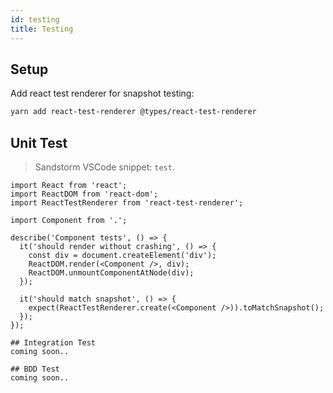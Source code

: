 ```yaml
---
id: testing
title: Testing
---
```


## Setup
Add react test renderer for snapshot testing:
```bash
yarn add react-test-renderer @types/react-test-renderer
```

## Unit Test
> Sandstorm VSCode snippet: `test`.

```tsx
import React from 'react';
import ReactDOM from 'react-dom';
import ReactTestRenderer from 'react-test-renderer';

import Component from '.';

describe('Component tests', () => {
  it('should render without crashing', () => {
    const div = document.createElement('div');
    ReactDOM.render(<Component />, div);
    ReactDOM.unmountComponentAtNode(div);
  });

  it('should match snapshot', () => {
    expect(ReactTestRenderer.create(<Component />)).toMatchSnapshot();
  });
});

## Integration Test
coming soon..

## BDD Test
coming soon..
```
